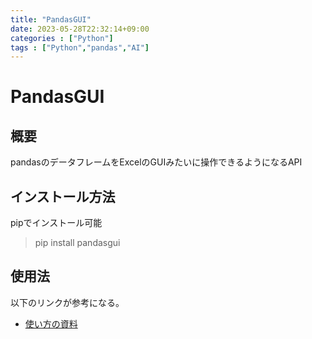 ```yaml
---
title: "PandasGUI"
date: 2023-05-28T22:32:14+09:00
categories : ["Python"]
tags : ["Python","pandas","AI"]
---
```


# PandasGUI

## 概要

pandasのデータフレームをExcelのGUIみたいに操作できるようになるAPI

## インストール方法

pipでインストール可能

> pip install pandasgui

## 使用法

以下のリンクが参考になる。
- [使い方の資料](https://www.salesanalytics.co.jp/datascience/datascience019/)

